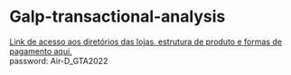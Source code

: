 # Galp-transactional-analysis

<a href="https://1drv.ms/u/s!Aiz6lfuQeqiXkdBFiBSLkpEpJNsm-Q?e=pkir71" target="_blank">Link de acesso aos diretórios das lojas, estrutura de produto e formas de pagamento aqui.</a>
<br>password: Air-D_GTA2022
